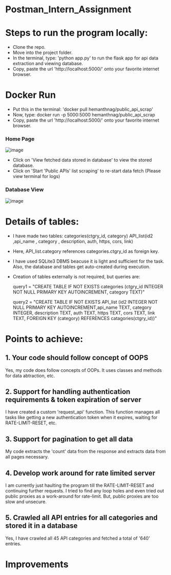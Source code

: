 # Postman_Intern_Assignment

# Steps to run the program locally:
* Clone the repo.
* Move into the project folder.
* In the terminal, type: 'python app.py' to run the flask app for api data extraction and viewing database.
* Copy, paste the url 'http://localhost:5000/' onto your favorite internet browser.
# Docker Run
* Put this in the terminal: 'docker pull hemanthnag/public_api_scrap'
* Now, type: docker run -p 5000:5000 hemanthnag/public_api_scrap
* Copy, paste the url 'http://localhost:5000/' onto your favorite internet browser.
### Home Page
![image](https://user-images.githubusercontent.com/66530316/131257129-acfecb61-6f95-4d3e-85b9-08414f08d26d.png)
* Click on 'View fetched data stored in database' to view the stored database.  
* Click on 'Start 'Public APIs' list scraping' to re-start data fetch (Please view terminal for logs)
### Database View
![image](https://user-images.githubusercontent.com/66530316/131262193-87d942ef-d57f-4988-ada6-8bba64377c5f.png)

# Details of tables:
* I have made two tables:
                         categories(ctgry_id, category)
                         API_list(id2 ,api_name , category , description, auth, https, cors, link)
* Here, API_list.category references categories.ctgry_id as foreign key.
* I have used SQLite3 DBMS beacuse it is light and sufficient for the task. Also, the database and tables get auto-created during execution. 
* Creation of tables externally is not required, but queries are:

    query1 = "CREATE TABLE IF NOT EXISTS categories (ctgry_id INTEGER NOT NULL PRIMARY KEY AUTOINCREMENT, category TEXT)"
    
    query2 = "CREATE TABLE IF NOT EXISTS API_list (id2 INTEGER NOT NULL PRIMARY KEY AUTOINCREMENT,api_name TEXT, category INTEGER, description TEXT, auth TEXT, https TEXT, cors TEXT, link TEXT, FOREIGN KEY (category) REFERENCES catagories(ctgry_id))"
    
# Points to achieve:

## 1. Your code should follow concept of OOPS

Yes, my code does follow concepts of OOPs. It uses classes and methods for data abtraction, etc.

## 2. Support for handling authentication requirements & token expiration of server

I have created a custom 'request_api' function. This function manages all tasks like getting a new authentication token when it expires, waiting for RATE-LIMIT-RESET, etc.

## 3. Support for pagination to get all data

My code extracts the 'count' data from the response and extracts data from all pages necessary.

## 4. Develop work around for rate limited server

I am currently just haulting the program till the RATE-LIMIT-RESET and continuing further requests.
I tried to find any loop holes and even tried out public proxies as a work-around for rate-limit. But, public proxies are too slow and unsecure.

## 5. Crawled all API entries for all categories and stored it in a database

Yes, I have crawled all 45 API categories and fetched a total of '640' entries.

# Improvements
